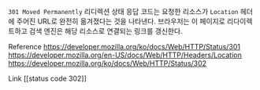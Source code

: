 `301 Moved Permanently` 리디렉션 상태 응답 코드는
요청한 리소스가 `Location` 헤더에 주어진 URL로 완전히 옮겨졌다는 것을 나타낸다. 브라우저는 이 페이지로 리다이렉트하고 검색 엔진은 해당 리소스로 연결되는 링크를 갱신한다.

Reference
https://developer.mozilla.org/ko/docs/Web/HTTP/Status/301
https://developer.mozilla.org/en-US/docs/Web/HTTP/Headers/Location
https://developer.mozilla.org/ko/docs/Web/HTTP/Status/302

Link
[[status code 302]]